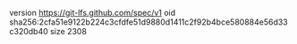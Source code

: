 version https://git-lfs.github.com/spec/v1
oid sha256:2cfa51e9122b224c3cfdfe51d9880d1411c2f92b4bce580884e56d33c320db40
size 2308
